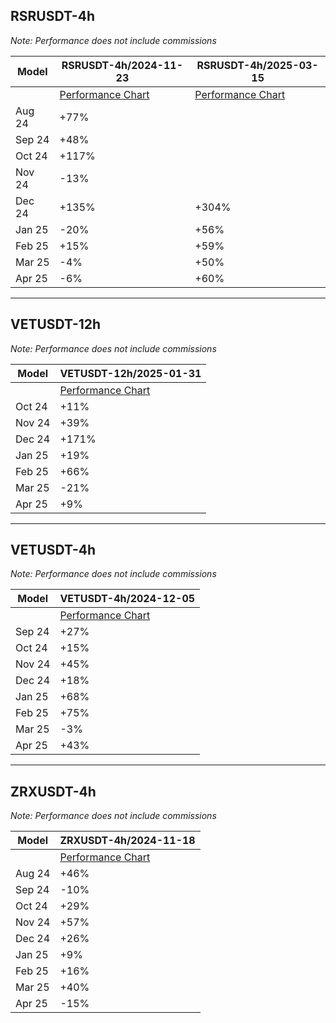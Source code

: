 ## RSRUSDT-4h

_Note: Performance does not include commissions_

| Model                       | RSRUSDT-4h/2024-11-23 | RSRUSDT-4h/2025-03-15 |
|-----------------------------|-----------------------|-----------------------|
|                             | [Performance Chart](/models/RSRUSDT-4h/2024-11-23/performance.png) | [Performance Chart](/models/RSRUSDT-4h/2025-03-15/performance.png) |
| Aug 24                      | +77%                  |                       |
| Sep 24                      | +48%                  |                       |
| Oct 24                      | +117%                 |                       |
| Nov 24                      | -13%                  |                       |
| Dec 24                      | +135%                 | +304%                 |
| Jan 25                      | -20%                  | +56%                  |
| Feb 25                      | +15%                  | +59%                  |
| Mar 25                      | -4%                   | +50%                  |
| Apr 25                      | -6%                   | +60%                  |

---

## VETUSDT-12h

_Note: Performance does not include commissions_

| Model                       | VETUSDT-12h/2025-01-31 |
|-----------------------------|------------------------|
|                             | [Performance Chart](/models/VETUSDT-12h/2025-01-31/performance.png) |
| Oct 24                      | +11%                   |
| Nov 24                      | +39%                   |
| Dec 24                      | +171%                  |
| Jan 25                      | +19%                   |
| Feb 25                      | +66%                   |
| Mar 25                      | -21%                   |
| Apr 25                      | +9%                    |


---



## VETUSDT-4h

_Note: Performance does not include commissions_

| Model                       | VETUSDT-4h/2024-12-05 |
|-----------------------------|-----------------------|
|                             | [Performance Chart](/models/VETUSDT-4h/2024-12-05/performance.png) |
| Sep 24                      | +27%                  |
| Oct 24                      | +15%                  |
| Nov 24                      | +45%                  |
| Dec 24                      | +18%                  |
| Jan 25                      | +68%                  |
| Feb 25                      | +75%                  |
| Mar 25                      | -3%                   |
| Apr 25                      | +43%                  |



---

## ZRXUSDT-4h

_Note: Performance does not include commissions_

| Model                       | ZRXUSDT-4h/2024-11-18 |
|-----------------------------|-----------------------|
|                             | [Performance Chart](/models/ZRXUSDT-4h/2024-11-18/performance.png) |
| Aug 24                      | +46%                  |
| Sep 24                      | -10%                  |
| Oct 24                      | +29%                  |
| Nov 24                      | +57%                  |
| Dec 24                      | +26%                  |
| Jan 25                      | +9%                   |
| Feb 25                      | +16%                  |
| Mar 25                      | +40%                  |
| Apr 25                      | -15%                  |



